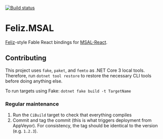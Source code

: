 [![Build status](https://ci.appveyor.com/api/projects/status/wryhq70j3cfxca8v?svg=true)](https://ci.appveyor.com/project/DaveJohnson8080/feliz-msal)


# Feliz.MSAL

[Feliz](https://github.com/Zaid-Ajaj/Feliz)-style Fable React bindings for [MSAL-React](http://aka.ms/aadv2).

Contributing
------------

This project uses `fake`, `paket`, and `femto` as .NET Core 3 local tools. Therefore, run `dotnet tool restore` to restore the necessary CLI tools before doing anything else.

To run targets using Fake: `dotnet fake build -t TargetName`

### Regular maintenance

1. Run the `CiBuild` target to check that everything compiles
8. Commit and tag the commit (this is what triggers deployment from  AppVeyor). For consistency, the tag should be identical to the version (e.g. `1.2.3`).

